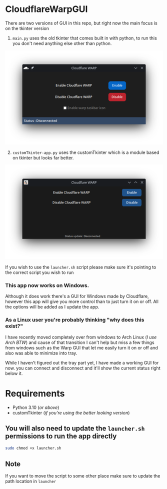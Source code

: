 # CloudflareWarpGUI
There are two versions of GUI in this repo, but right now the main focus is on the tkinter version
1. `main.py` uses the old tkinter that comes built in with python, to run this you don't need anything else other than python.

![preview of customTkinter-app.py using builtin Tkinter](/assets/tkinter.png "main.py")

2. `customTkinter-app.py` uses the customTkinter which is a module based on tkinter but looks far better.

![preview of main.py using builtin customTkinter](/assets/customTkinter.png "customTkinter-app.py")

If you wish to use the `launcher.sh` script please make sure it's pointing to the correct script you wish to run

### This app now works on Windows.
Although it does work there's a GUI for Windows made by Cloudflare, however this app will give you more control than to just turn it on or off. All the options will be added as I update the app.

### As a Linux user you're probably thinking "why does this exist?"

I have recently moved completely over from windows to Arch Linux (*I use Arch BTW*) and cause of that transition I can't help but miss a few things from windows such as the Warp GUI that let me easily turn it on or off and also was able to minimize into tray.

While I haven't figured out the tray part yet, I have made a working GUI for now. you can connect and disconnect and it'll show the current status right below it.

# Requirements
- Python 3.10 (*or above*)
- customTkinter (*if you're using the better looking version*)

## You will also need to update the `launcher.sh` permissions to run the app directly
```sh
sudo chmod +x launcher.sh
```
## Note
If you want to move the script to some other place make sure to update the path location in `launcher`
